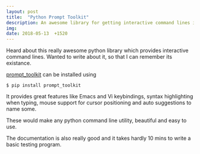 ```yaml
---
layout: post
title:  "Python Prompt Toolkit"
description: An awesome library for getting interactive command lines in Python.
img:
date: 2018-05-13  +1520
---
```


Heard about this really awesome python library which provides interactive command lines. Wanted to write about it, so that I can remember its existance.

[prompt_toolkit](http://python-prompt-toolkit.readthedocs.io/en/stable/) can be installed using

```
$ pip install prompt_toolkit
```

It provides great features like Emacs and Vi keybindings, syntax highlighting when typing, mouse support for cursor positioning and auto suggestions to name some.

These would make any python command line utility, beautiful and easy to use.

The documentation is also really good and it takes hardly 10 mins to write a basic testing program.
